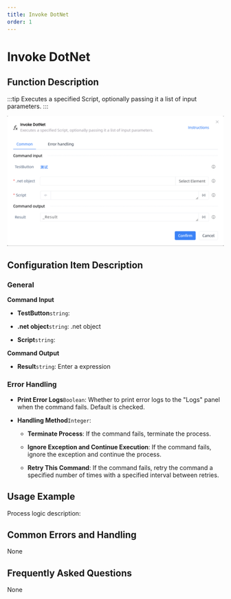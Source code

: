 ```yaml
---
title: Invoke DotNet
order: 1
---
```


# Invoke DotNet

## Function Description

:::tip 
Executes a specified Script, optionally passing it a list of input parameters.
:::

![Invoke DotNet](../../../assets/Invoke%20DotNet_command.png)

## Configuration Item Description

### General

**Command Input**

- **TestButton**`string`: 

- **.net object**`string`: .net object

- **Script**`string`: 


**Command Output**

- **Result**`string`: Enter a expression

### Error Handling

- **Print Error Logs**`Boolean`: Whether to print error logs to the "Logs" panel when the command fails. Default is checked. 

- **Handling Method**`Integer`:

    - **Terminate Process**: If the command fails, terminate the process.

    - **Ignore Exception and Continue Execution**: If the command fails, ignore the exception and continue the process.

    - **Retry This Command**: If the command fails, retry the command a specified number of times with a specified interval between retries.

## Usage Example

Process logic description:

## Common Errors and Handling

None

## Frequently Asked Questions

None

